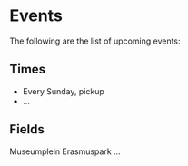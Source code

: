 
Events
======

The following are the list of upcoming events:

## Times

- Every Sunday, pickup
- ...

## Fields

Museumplein
Erasmuspark
...

